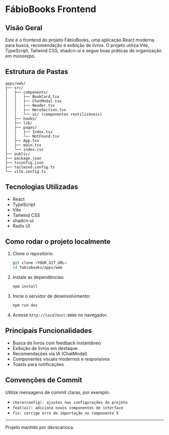 
# FábioBooks Frontend

## Visão Geral

Este é o frontend do projeto FábioBooks, uma aplicação React moderna para busca, recomendação e exibição de livros. O projeto utiliza Vite, TypeScript, Tailwind CSS, shadcn-ui e segue boas práticas de organização em monorepo.

## Estrutura de Pastas

```
apps/web/
├── src/
│   ├── components/
│   │   ├── BookCard.tsx
│   │   ├── ChatModal.tsx
│   │   ├── Header.tsx
│   │   ├── HeroSection.tsx
│   │   └── ui/ (componentes reutilizáveis)
│   ├── hooks/
│   ├── lib/
│   ├── pages/
│   │   ├── Index.tsx
│   │   └── NotFound.tsx
│   ├── App.tsx
│   ├── main.tsx
│   └── index.css
├── public/
├── package.json
├── tsconfig.json
├── tailwind.config.ts
└── vite.config.ts
```

## Tecnologias Utilizadas

- React
- TypeScript
- Vite
- Tailwind CSS
- shadcn-ui
- Radix UI

## Como rodar o projeto localmente

1. Clone o repositório:
   ```sh
   git clone <YOUR_GIT_URL>
   cd fabiobooks/apps/web
   ```
2. Instale as dependências:
   ```sh
   npm install
   ```
3. Inicie o servidor de desenvolvimento:
   ```sh
   npm run dev
   ```
4. Acesse `http://localhost:8080` no navegador.

## Principais Funcionalidades

- Busca de livros com feedback instantâneo
- Exibição de livros em destaque
- Recomendações via IA (ChatModal)
- Componentes visuais modernos e responsivos
- Toasts para notificações

## Convenções de Commit

Utilize mensagens de commit claras, por exemplo:

- `chore(config): ajustes nas configurações do projeto`
- `feat(ui): adiciona novos componentes de interface`
- `fix: corrige erro de importação no componente X`

---
Projeto mantido por devscarioca.
